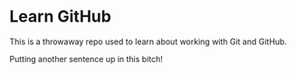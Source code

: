 # Learn GitHub

This is a throwaway repo used to learn about working with Git and GitHub.

Putting another sentence up in this bitch!
